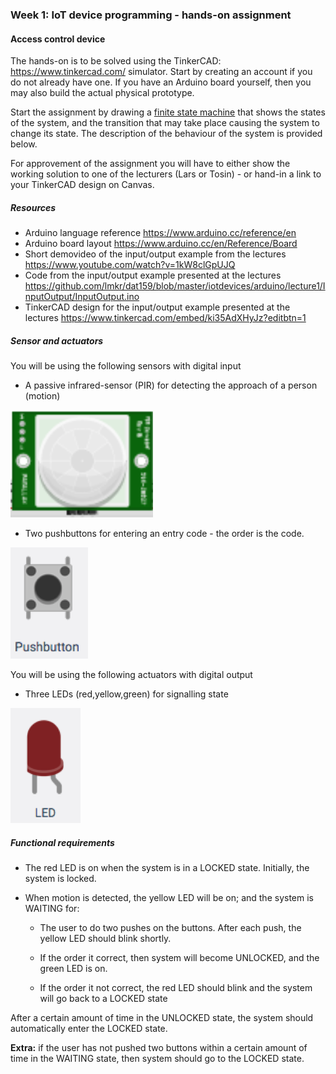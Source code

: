 ### Week 1: IoT device programming - hands-on assignment

#### Access control device

The hands-on is to be solved using the TinkerCAD: https://www.tinkercad.com/ simulator. Start by creating an account if you do not already have one. If you have an Arduino board yourself, then you may also build the actual physical prototype.

Start the assignment by drawing a [finite state machine](https://en.wikipedia.org/wiki/Finite-state_machine) that shows the states of the system, and the transition that may take place causing the system to change its state. The description of the behaviour of the system is provided below.

For approvement of the assignment you will have to either show the working solution to one of the lecturers (Lars or Tosin) - or hand-in a link to your TinkerCAD design on Canvas.

##### Resources

- Arduino language reference https://www.arduino.cc/reference/en
- Arduino board layout https://www.arduino.cc/en/Reference/Board   
- Short demovideo of the input/output example from the lectures https://www.youtube.com/watch?v=1kW8clGpUJQ
- Code from the input/output example presented at the lectures https://github.com/lmkr/dat159/blob/master/iotdevices/arduino/lecture1/InputOutput/InputOutput.ino
- TinkerCAD design for the input/output example presented at the lectures https://www.tinkercad.com/embed/ki35AdXHyJz?editbtn=1

##### Sensor and actuators

You will be using the following sensors with digital input

- A passive infrared-sensor (PIR) for detecting the approach of a person (motion)

![](assets/PIR.png)

- Two pushbuttons for entering an entry code - the order is the code.

![](assets/pushButton.png)

You will be using the following actuators with digital output

- Three LEDs (red,yellow,green) for signalling state

![](assets/LED.png)

##### Functional requirements

- The red LED is on when the system is in a LOCKED state. Initially, the system is locked.

- When motion is detected, the yellow LED will be on; and the system is WAITING for:

   - The user to do two pushes on the buttons. After each push, the yellow LED should blink shortly.

   - If the order it correct, then system will become UNLOCKED, and the green LED is on.

   - If the order it not correct, the red LED should blink and the system will go back to a LOCKED state

After a certain amount of time in the UNLOCKED state, the system should automatically enter the LOCKED state.

**Extra:** if the user has not pushed two buttons within a certain amount of time in the WAITING state, then system should go to the LOCKED state.

